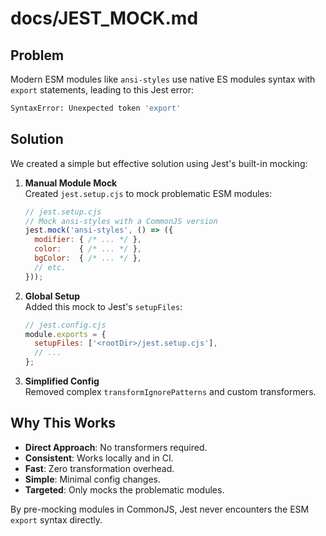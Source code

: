 # docs/JEST_MOCK.md

## Problem

Modern ESM modules like `ansi-styles` use native ES modules syntax with `export`
statements, leading to this Jest error:

```bash
SyntaxError: Unexpected token 'export'
```

## Solution

We created a simple but effective solution using Jest's built-in mocking:

1. **Manual Module Mock**  
   Created `jest.setup.cjs` to mock problematic ESM modules:

   ```js
   // jest.setup.cjs
   // Mock ansi-styles with a CommonJS version
   jest.mock('ansi-styles', () => ({
     modifier: { /* ... */ },
     color:    { /* ... */ },
     bgColor:  { /* ... */ },
     // etc.
   }));
   ```

2. **Global Setup**  
   Added this mock to Jest's `setupFiles`:

   ```js
   // jest.config.cjs
   module.exports = {
     setupFiles: ['<rootDir>/jest.setup.cjs'],
     // ...
   };
   ```

3. **Simplified Config**  
   Removed complex `transformIgnorePatterns` and custom transformers.

## Why This Works

- **Direct Approach**: No transformers required.  
- **Consistent**: Works locally and in CI.  
- **Fast**: Zero transformation overhead.  
- **Simple**: Minimal config changes.  
- **Targeted**: Only mocks the problematic modules.

By pre-mocking modules in CommonJS, Jest never encounters the ESM `export` syntax directly.
